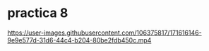 # practica 8


https://user-images.githubusercontent.com/106375817/171616146-9e9e577d-31d6-44c4-b204-80be2fdb450c.mp4

